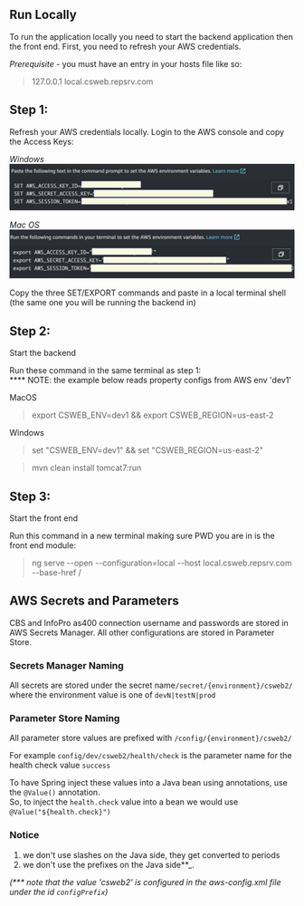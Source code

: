 ## Run Locally  
To run the application locally you need to start the backend application then the front end.  First, you need to refresh your AWS credentials.  

*Prerequisite* - you must have an entry in your hosts file like so:
>127.0.0.1 local.csweb.repsrv.com


## Step 1:
Refresh your AWS credentials locally.  Login to the AWS console and copy the Access Keys:

*Windows*  
![Windows](docs/windows_aws_credentials.png)

*Mac OS*  
![Windows](docs/macos_aws_credentials.png)  

Copy the three SET/EXPORT commands and paste in a local terminal shell (the same one you will be running the backend in)  


## Step 2: 
Start the backend

Run these command in the same terminal as step 1:  
**** NOTE: the example below reads property configs from AWS env 'dev1'   

MacOS
> export CSWEB_ENV=dev1 && export CSWEB_REGION=us-east-2

Windows
> set "CSWEB_ENV=dev1" && set "CSWEB_REGION=us-east-2"   

> mvn clean install tomcat7:run

## Step 3:
Start the front end

Run this command in a new terminal making sure PWD you are in is the front end module:
> ng serve --open --configuration=local --host local.csweb.repsrv.com --base-href /

  
  
## AWS Secrets and Parameters
CBS and InfoPro as400 connection username and passwords are stored in AWS Secrets Manager.  All other configurations are stored in Parameter Store.

### Secrets Manager Naming
All secrets are stored under the secret name`/secret/{environment}/csweb2/` where the environment value is one of `devN|testN|prod`


### Parameter Store Naming
All parameter store values are prefixed with `/config/{environment}/csweb2/`

For example `config/dev/csweb2/health/check` is the parameter name for the health check value `success`

To have Spring inject these values into a Java bean using annotations, use the `@Value()` annotation.  
So, to inject the `health.check` value into a bean we would use `@Value("${health.check}")`

### Notice  

1.  we don't use slashes on the Java side, they get converted to periods  
2.  we don't use the prefixes on the Java side**_.





_(*** note that the value 'csweb2' is configured in the aws-config.xml file under the id `configPrefix`)_